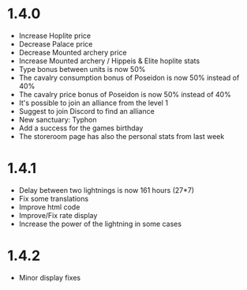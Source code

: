 # 1.4.0
* Increase Hoplite price
* Decrease Palace price
* Decrease Mounted archery price
* Increase Mounted archery / Hippeis & Elite hoplite stats
* Type bonus between units is now 50%
* The cavalry consumption bonus of Poseidon is now 50% instead of 40%
* The cavalry price bonus of Poseidon is now 50% instead of 40%
* It's possible to join an alliance from the level 1
* Suggest to join Discord to find an alliance
* New sanctuary: Typhon
* Add a success for the games birthday
* The storeroom page has also the personal stats from last week

# 1.4.1
* Delay between two lightnings is now 161 hours (27*7)
* Fix some translations
* Improve html code
* Improve/Fix rate display
* Increase the power of the lightning in some cases

# 1.4.2
* Minor display fixes
